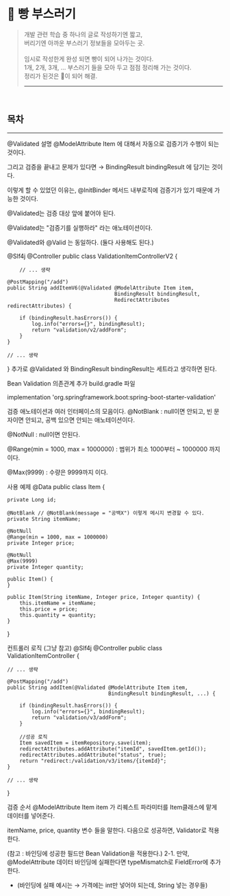 # 🍞 빵 부스러기
>개발 관련 학습 중 하나의 글로 작성하기엔 짧고, <br/>
>버리기엔 아까운 부스러기 정보들을 모아두는 곳. <br/> <br/>
>임시로 작성한게 완성 되면 빵이 되어 나가는 것이다. <br/> 
>1개, 2개, 3개, ... 부스러기 들을 모아 두고 점점 정리해 가는 것이다. <br/>
>정리가 된것은 🍞이 되어 해결.
> ***



<br/>

## 목차


---


@Validated 설명
@ModelAttribute Item 에 대해서 자동으로 검증기가 수행이 되는 것이다.

그리고 검증을 끝내고 문제가 있다면 → BindingResult bindingResult 에 담기는 것이다.


이렇게 할 수 있었던 이유는,
@InitBinder 메서드 내부로직에 검증기가 있기 때문에 가능한 것이다.

@Validated는 검증 대상 앞에 붙어야 된다.

@Validated는 "검증기를 실행하라" 라는 애노테이션이다.

@Validated와 @Valid 는 동일하다. (둘다 사용해도 된다.)

@Slf4j
@Controller
public class ValidationItemControllerV2 {

		// ... 생략

    @PostMapping("/add")
    public String addItemV6(@Validated @ModelAttribute Item item, 
                                       BindingResult bindingResult, 
                                       RedirectAttributes redirectAttributes) {

        if (bindingResult.hasErrors()) {
            log.info("errors={}", bindingResult);
            return "validation/v2/addForm";
        }
    }

    // ... 생략
}
추가로 @Validated 와 BindingResult bindingResult는 세트라고 생각하면 된다.




Bean Validation 의존관계 추가
build.gradle 파일

implementation 'org.springframework.boot:spring-boot-starter-validation'



검증 애노테이션과 여러 인터페이스의 모음이다.
@NotBlank : null이면 안되고, 빈 문자이면 안되고, 공백 있으면 안되는 애노테이션이다.

@NotNull : null이면 안된다.

@Range(min = 1000, max = 1000000) : 범위가 최소 1000부터 ~ 1000000 까지이다.

@Max(9999) : 수량은 9999까지 이다.




사용 예제
@Data
public class Item {

    private Long id;

    @NotBlank // @NotBlank(message = "공백X") 이렇게 메시지 변경할 수 있다.
    private String itemName;

    @NotNull
    @Range(min = 1000, max = 1000000)
    private Integer price;

    @NotNull
    @Max(9999)
    private Integer quantity;

    public Item() {
    }

    public Item(String itemName, Integer price, Integer quantity) {
        this.itemName = itemName;
        this.price = price;
        this.quantity = quantity;
    }
}



컨트롤러 로직 (그냥 참고)
@Slf4j
@Controller
public class ValidationItemController {

    // ... 생략

    @PostMapping("/add")
    public String addItem(@Validated @ModelAttribute Item item, 
                                     BindingResult bindingResult, ...) {

        if (bindingResult.hasErrors()) {
            log.info("errors={}", bindingResult);
            return "validation/v3/addForm";
        }

        //성공 로직
        Item savedItem = itemRepository.save(item);
        redirectAttributes.addAttribute("itemId", savedItem.getId());
        redirectAttributes.addAttribute("status", true);
        return "redirect:/validation/v3/items/{itemId}";
    }

    // ... 생략
}



검증 순서
@ModelAttribute Item item 가 리퀘스트 파라미터를 Item클래스에 맡게 데이터를 넣어준다.

itemName, price, quantity 변수 들을 말한다.
다음으로 성공하면, Validator로 적용한다.

(참고 : 바인딩에 성공한 필드만 Bean Validation을 적용한다.)
2-1. 만약, @ModelAttribute 데이터 바인딩에 실패한다면 typeMismatch로 FieldError에 추가 한다.

- (바인딩에 실패 예시는 → 가격에는 int만 넣어야 되는데, String 넣는 경우들)
